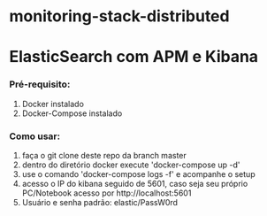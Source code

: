 # monitoring-stack-distributed

# ElasticSearch com APM e Kibana

### Pré-requisito:
1. Docker instalado
2. Docker-Compose instalado

### Como usar:
1. faça o git clone deste repo da branch master
2. dentro do diretório docker execute 'docker-compose up -d'
3. use o comando 'docker-compose logs -f' e acompanhe o setup
4. acesso o IP do kibana seguido de 5601, caso seja seu próprio PC/Notebook acesso por http://localhost:5601
5. Usuário e senha padrão: elastic/PassW0rd

